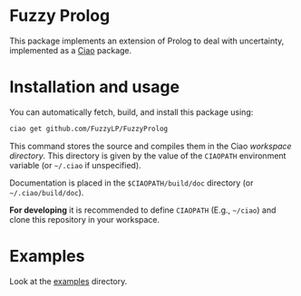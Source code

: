 # Fuzzy Prolog

This package implements an extension of Prolog to deal with
uncertainty, implemented as a
[Ciao](https://github.com/ciao-lang/ciao) package.

# Installation and usage

You can automatically fetch, build, and install this package using:

```sh
ciao get github.com/FuzzyLP/FuzzyProlog
```

This command stores the source and compiles them in the Ciao
_workspace directory_. This directory is given by the value of the
`CIAOPATH` environment variable (or `~/.ciao` if unspecified).

Documentation is placed in the `$CIAOPATH/build/doc` directory (or
`~/.ciao/build/doc`).

**For developing** it is recommended to define `CIAOPATH` (E.g.,
`~/ciao`) and clone this repository in your workspace.

# Examples

Look at the [examples](examples/) directory.
